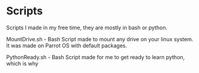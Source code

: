 # Scripts
Scripts I made in my free time, they are mostly in bash or python. 

MountDrive.sh - Bash Script made to mount any drive on your linux system. It was made on Parrot OS with default packages. 

PythonReady.sh - Bash Script made for me to get ready to learn python, which is why 
